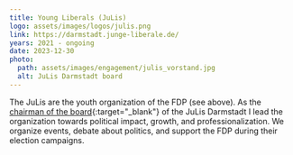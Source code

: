 ```yaml
---
title: Young Liberals (JuLis)
logo: assets/images/logos/julis.png
link: https://darmstadt.junge-liberale.de/
years: 2021 - ongoing
date: 2023-12-30
photo:
  path: assets/images/engagement/julis_vorstand.jpg
  alt: JuLis Darmstadt board
---
```


The JuLis are the youth organization of the FDP (see above). As the [chairman of the board](https://darmstadt.junge-liberale.de/personen-gruppe/kreisvorstand/){:target="_blank"} of the JuLis Darmstadt I lead the organization towards political impact, growth, and professionalization. We organize events, debate about politics, and support the FDP during their election campaigns.
